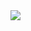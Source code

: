 <div align="left">
  <img src="https://github-readme-stats.vercel.app/api/top-langs/?username=ShenHaoCore&layout=compact" />
</div>
